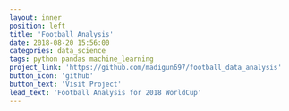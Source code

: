 ```yaml
---
layout: inner
position: left
title: 'Football Analysis'
date: 2018-08-20 15:56:00
categories: data_science
tags: python pandas machine_learning
project_link: 'https://github.com/madigun697/football_data_analysis'
button_icon: 'github'
button_text: 'Visit Project'
lead_text: 'Football Analysis for 2018 WorldCup'
---
```

